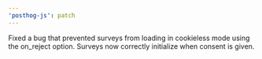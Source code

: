 ```yaml
---
'posthog-js': patch
---
```


Fixed a bug that prevented surveys from loading in cookieless mode using the on_reject option. Surveys now correctly initialize when consent is given.
